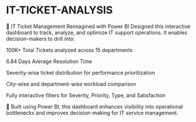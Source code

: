 # IT-TICKET-ANALYSIS

🔧 IT Ticket Management Reimagined with Power BI
Designed this interactive dashboard to track, analyze, and optimize IT support operations. It enables decision-makers to drill into:

100K+ Total Tickets analyzed across 15 departments

6.84 Days Average Resolution Time

Severity-wise ticket distribution for performance prioritization

City-wise and department-wise workload comparison

Fully interactive filters for Severity, Priority, Type, and Satisfaction

📌 Built using Power BI, this dashboard enhances visibility into operational bottlenecks and improves decision-making for IT service management.
